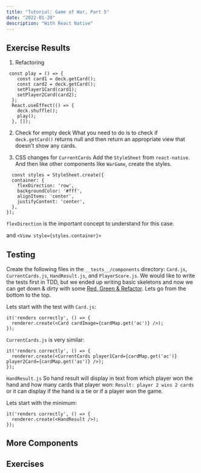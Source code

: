 ```yaml
---
title: "Tutorial: Game of War, Part 5"
date: "2022-01-28"
description: "With React Native"
---
```


## Exercise Results

1. Refactoring

```
 const play = () => {
    const card1 = deck.getCard();
    const card2 = deck.getCard();
    setPlayer1Card(card1);
    setPlayer2Card(card2);
  };
  React.useEffect(() => {
    deck.shuffle();
    play();
  }, []);
```

2. Check for empty deck
   What you need to do is to check if `deck.getCard()` returns null and then return
   an appropriate view that doesn't show any cards.

3. CSS changes for `CurrentCards`
   Add the `StyleSheet` from `react-native`. And then like other components like `WarGame`, create the styles.

```
  const styles = StyleSheet.create({
  container: {
    flexDirection: 'row',
    backgroundColor: '#fff',
    alignItems: 'center',
    justifyContent: 'center',
  },
});
```

`flexDirection` is the important concept to understand for this case.

and
`<View style={styles.container}>`

## Testing

Create the following files in the `__tests__/components` directory: `Card.js`, `CurrentCards.js`, `HandResult.js`, and `PlayerScore.js`. We would like to write the tests first in TDD, but we ended up writing basic skeletons and now we can get down & dirty with some [Red, Green & Refactor](https://www.codecademy.com/articles/tdd-red-green-refactor).
Lets go from the bottom to the top.

Lets start with the test with `Card.js`:

```
it('renders correctly', () => {
  renderer.create(<Card cardImage={cardMap.get('ac')} />);
});
```

`CurrentCards.js` is very similar:

```
it('renders correctly', () => {
  renderer.create(<CurrentCards player1Card={cardMap.get('ac')} player2Card={cardMap.get('as')} />);
});
```

`HandResult.js`
So hand result will display in text from which player won the hand and how many cards that player won: `Result: player 2 wins 2 cards` or it can display if the hand is a tie or if a player won the game.

Lets start with the minimum:

```
it('renders correctly', () => {
  renderer.create(<HandResult />);
});
```

## More Components

## Exercises
